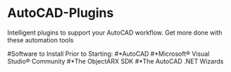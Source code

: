 # AutoCAD-Plugins
Intelligent plugins to support your AutoCAD workflow.  Get more done with these automation tools


#Software to Install Prior to Starting: 
#*AutoCAD
#*Microsoft® Visual Studio® Community 
#*The ObjectARX SDK
#*The AutoCAD .NET Wizards
